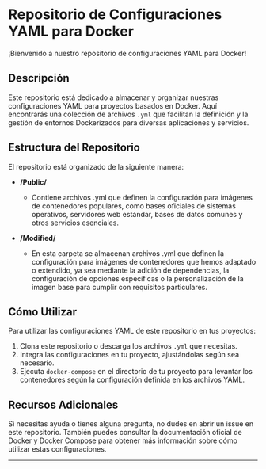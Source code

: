 
# Repositorio de Configuraciones YAML para Docker

¡Bienvenido a nuestro repositorio de configuraciones YAML para Docker!

## Descripción

Este repositorio está dedicado a almacenar y organizar nuestras configuraciones YAML para proyectos basados en Docker. Aquí encontrarás una colección de archivos `.yml` que facilitan la definición y la gestión de entornos Dockerizados para diversas aplicaciones y servicios.

## Estructura del Repositorio

El repositorio está organizado de la siguiente manera:

- **/Public/**
  - Contiene archivos .yml que definen la configuración para imágenes de contenedores populares, como bases oficiales de sistemas operativos, servidores web estándar, bases de datos comunes y otros servicios esenciales.

- **/Modified/**
  - En esta carpeta se almacenan archivos .yml que definen la configuración para imágenes de contenedores que hemos adaptado o extendido, ya sea mediante la adición de dependencias, la configuración de opciones específicas o la personalización de la imagen base para cumplir con requisitos particulares.


## Cómo Utilizar

Para utilizar las configuraciones YAML de este repositorio en tus proyectos:

1. Clona este repositorio o descarga los archivos `.yml` que necesitas.
2. Integra las configuraciones en tu proyecto, ajustándolas según sea necesario.
3. Ejecuta `docker-compose` en el directorio de tu proyecto para levantar los contenedores según la configuración definida en los archivos YAML.

## Recursos Adicionales

Si necesitas ayuda o tienes alguna pregunta, no dudes en abrir un issue en este repositorio. También puedes consultar la documentación oficial de Docker y Docker Compose para obtener más información sobre cómo utilizar estas configuraciones.

---
